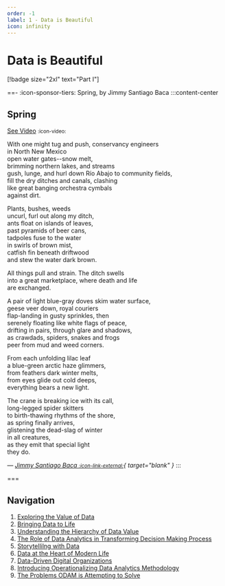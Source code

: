 ```yaml
---
order: -1
label: 1 - Data is Beautiful
icon: infinity
---
```

# Data is Beautiful

[!badge size="2xl" text="Part I"]

==- :icon-sponsor-tiers: Spring, by Jimmy Santiago Baca
:::content-center

## Spring

[See Video](https://youtu.be/zQ3IbO4vFBA?t=400) <small>:icon-video:</small>

<div style="text-align:left">

With one might tug and push, conservancy engineers  
in North New Mexico  
open water gates--snow melt,  
brimming northern lakes, and streams  
gush, lunge, and hurl down Río Abajo to community fields,  
fill the dry ditches and canals, clashing  
like great banging orchestra cymbals  
against dirt. 

Plants, bushes, weeds  
uncurl, furl out along my ditch,  
ants float on islands of leaves,  
past pyramids of beer cans,  
tadpoles fuse to the water  
in swirls of brown mist,  
catfish fin beneath driftwood  
and stew the water dark brown. 

All things pull and strain. The ditch swells  
into a great marketplace, where death and life  
are exchanged.  

A pair of light blue-gray doves skim water surface,  
geese veer down, royal couriers  
flap-landing in gusty sprinkles, then  
serenely floating like white flags of peace,  
drifting in pairs, through glare and shadows,  
as crawdads, spiders, snakes and frogs  
peer from mud and weed corners.  

From each unfolding lilac leaf  
a blue-green arctic haze glimmers,  
from feathers dark winter melts,  
from eyes glide out cold deeps,  
everything bears a new light.  

The crane is breaking ice with its call,  
long-legged spider skitters  
to birth-thawing rhythms of the shore,  
as spring finally arrives,  
glistening the dead-slag of winter  
in all creatures,  
as they emit that special light  
they do.
</div>

_— [Jimmy Santiago Baca <small>:icon-link-external:</small>](https://www.jimmysantiagobaca.com/contact){ target="blank" }_
:::

===

## Navigation

1. [Exploring the Value of Data](1-value-of-data.md)
2. [Bringing Data to Life](2-data-to-life.md)
3. [Understanding the Hierarchy of Data Value](3-data-value.md)
4. [The Role of Data Analytics in Transforming Decision Making Process](4-role-of-data.md)
5. [Storytellilng with Data](5-storytelling.md)
6. [Data at the Heart of Modern Life](6-data-heart.md)
7. [Data-Driven Digital Organizations](7-digital-org.md)
8. [Introducing Operationalizing Data Analytics Methodology](8-odam.md)
9. [The Problems ODAM is Attempting to Solve](9-problem-statement.md)